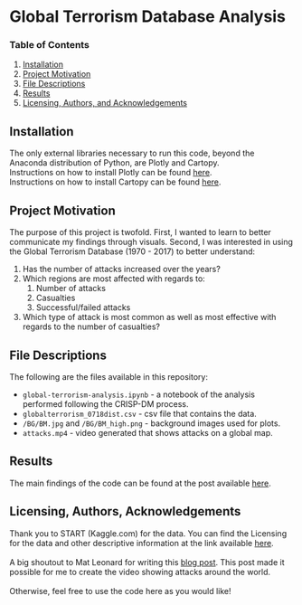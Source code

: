 # Global Terrorism Database Analysis

### Table of Contents

1. [Installation](#installation)
2. [Project Motivation](#motivation)
3. [File Descriptions](#files)
4. [Results](#results)
5. [Licensing, Authors, and Acknowledgements](#licensing)

## Installation <a name="installation"></a>
The only external libraries necessary to run this code, beyond the Anaconda distribution of Python, are Plotly and Cartopy.
</br>Instructions on how to install Plotly can be found [here](https://plot.ly/python/getting-started/).
</br>Instructions on how to install Cartopy can be found [here](https://scitools.org.uk/cartopy/docs/v0.16/installing.html#installing).

## Project Motivation <a name="motivation"></a>
The purpose of this project is twofold. First, I wanted to learn to better communicate my findings through visuals. Second, I was interested in using the Global Terrorism Database (1970 - 2017) to better understand:
1. Has the number of attacks increased over the years?
2. Which regions are most affected with regards to:
    1. Number of attacks
    2. Casualties
    3. Successful/failed attacks
3. Which type of attack is most common as well as most effective with regards to the number of casualties?

## File Descriptions <a name="files"></a>
The following are the files available in this repository:
* `global-terrorism-analysis.ipynb` - a notebook of the analysis performed following the CRISP-DM process.
* `globalterrorism_0718dist.csv` - csv file that contains the data.
* `/BG/BM.jpg` and `/BG/BM_high.png` - background images used for plots.
* `attacks.mp4` - video generated that shows attacks on a global map.

## Results <a name="results"></a>
The main findings of the code can be found at the post available [here]().

## Licensing, Authors, Acknowledgements<a name="licensing"></a>
Thank you to START (Kaggle.com) for the data. You can find the Licensing for the data and other descriptive information at the link available [here](https://www.kaggle.com/START-UMD/gtd).
</br>
</br>A big shoutout to Mat Leonard for writing this [blog post](https://medium.com/udacity/creating-map-animations-with-python-97e24040f17b). This post made it possible for me to create the video showing attacks around the world.
</br>
</br>
Otherwise, feel free to use the code here as you would like!